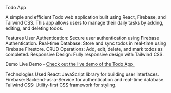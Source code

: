 Todo App

A simple and efficient Todo web application built using React, Firebase, and Tailwind CSS. This app allows users to manage their daily tasks by adding, editing, and deleting todos.

Features
User Authentication: Secure user authentication using Firebase Authentication.
Real-time Database: Store and sync todos in real-time using Firebase Firestore.
CRUD Operations: Add, edit, delete, and mark todos as completed.
Responsive Design: Fully responsive design with Tailwind CSS.

Demo
Live Demo - [Check out the live demo of the Todo App.](https://todolist-three-gules-47.vercel.app/)

Technologies Used
React: JavaScript library for building user interfaces.
Firebase: Backend-as-a-Service for authentication and real-time database.
Tailwind CSS: Utility-first CSS framework for styling.
